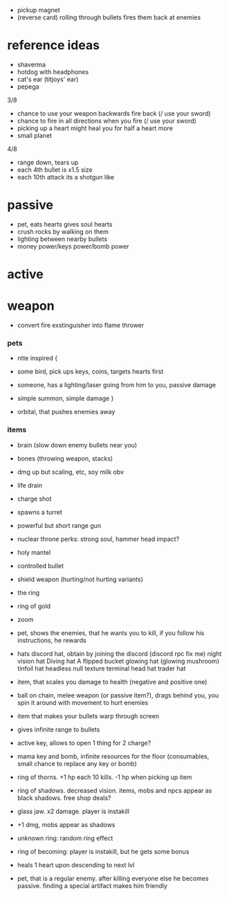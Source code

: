 * pickup magnet
* (reverse card) rolling through bullets fires them back at enemies

# reference ideas

* shaverma
* hotdog with headphones
* cat's ear (titjoys' ear)
* pepega

3/8

* chance to use your weapon backwards fire back (/ use your sword)
* chance to fire in all directions when you fire (/ use your sword)
* picking up a heart might heal you for half a heart more
* small planet

4/8

* range down, tears up
* each 4th bullet is x1.5 size
* each 10th attack its a shotgun like

# passive

* pet, eats hearts gives soul hearts
* crush rocks by walking on them
* lighting between nearby bullets
* money power/keys power/bomb power

# active

# weapon 

* convert fire exstinguisher into flame thrower

### pets

* ntte inspired {
 * some bird, pick ups keys, coins, targets hearts first
 * someone, has a lighting/laser going from him to you, passive damage
 * simple summon, simple damage
}

* orbital, that pushes enemies away

### items

* brain (slow down enemy bullets near you)
* bones (throwing weapon, stacks)
* dmg up but scaling, etc, soy milk obv
* life drain
* charge shot
* spawns a turret
* powerful but short range gun
* nuclear throne perks: strong soul, hammer head impact?
* holy mantel
* controlled bullet 
* shield weapon (hurting/not hurting variants)
* the ring
* ring of gold
* zoom
* pet, shows the enemies, that he wants you to kill, if you follow his instructions, he rewards
* hats
 discord hat, obtain by joining the discord (discord rpc fix me)
 night vision hat
 Diving hat
 A flipped bucket
 glowing hat (glowing mushroom)
 tinfoil hat
 headless
 null texture
 terminal head
 hat trader hat
 
* item, that scales you damage to health (negative and positive one)
* ball on chain, melee weapon (or passive item?), drags behind you, you spin it around with movement to hurt enemies
* item that makes your bullets warp through screen
* gives infinite range to bullets
* active key, allows to open 1 thing for 2 charge?
* mama key and bomb, infinite resources for the floor (consumables, small chance to replace any key or bomb)

* ring of thorns. +1 hp each 10 kills. -1 hp when picking up item
* ring of shadows. decreased vision. items, mobs and npcs appear as black shadows. free shop deals?
* glass jaw. x2 damage. player is instakill

* +1 dmg, mobs appear as shadows
* unknown ring: random ring effect
* ring of becoming: player is instakill, but he gets some bonus
* heals 1 heart upon descending to next lvl

* pet, that is a regular enemy. after killing everyone else he becomes passive. finding a special artifact makes him friendly
